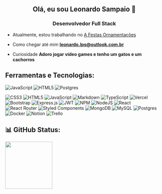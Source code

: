 <h2 align="center">Olá, eu sou Leonardo Sampaio 👋 </h2>
<h3 align="center">Desenvolvedor Full Stack</h3>

-  Atualmente, estou trabalhando no [A Festas Ornamentações](https://github.com/AFestas)

-  Como chegar até mim **leonardo.lps@outlook.com.br**

-  Curiosidade **Adoro jogar video games e tenho um gatos e um cachorros**

  
## Ferramentas e Tecnologias:

![JavaScript](https://img.shields.io/badge/JavaScript-F7DF1E?style=for-the-badge&logo=javascript&logoColor=black)
![HTML5](     https://img.shields.io/badge/html5-F9DF2E?style=for-the-badge&logo=html5&logoColor=black) 
![Postgres](https://img.shields.io/badge/postgres-%23316192.svg?style=for-the-badge&logo=postgresql&logoColor=white)

![CSS3](https://img.shields.io/badge/css3-F7DF1E?style=for-the-badge=css3&logoColor=black) 
![HTML5](https://img.shields.io/badge/html5-%23E34F26.svg?style=flat&logo=html5&logoColor=white) 
![JavaScript](https://img.shields.io/badge/javascript-%23323330.svg?style=flat&logo=javascript&logoColor=%23F7DF1E) 
![Markdown](https://img.shields.io/badge/markdown-%23000000.svg?style=flat&logo=markdown&logoColor=white) 
![TypeScript](https://img.shields.io/badge/typescript-%23007ACC.svg?style=flat&logo=typescript&logoColor=white) 
![Vercel](https://img.shields.io/badge/vercel-%23000000.svg?style=flat&logo=vercel&logoColor=white) 
![Bootstrap](https://img.shields.io/badge/bootstrap-%23563D7C.svg?style=flat&logo=bootstrap&logoColor=white)
![Express.js](https://img.shields.io/badge/express.js-%23404d59.svg?style=flat&logo=express&logoColor=%2361DAFB) 
![JWT](https://img.shields.io/badge/JWT-black?style=flat&logo=JSON%20web%20tokens) 
![NPM](https://img.shields.io/badge/NPM-%23000000.svg?style=flat&logo=npm&logoColor=white) 
![NodeJS](https://img.shields.io/badge/node.js-6DA55F?style=flat&logo=node.js&logoColor=white) 
![React](https://img.shields.io/badge/react-%2320232a.svg?style=flat&logo=react&logoColor=%2361DAFB) 
![React Router](https://img.shields.io/badge/React_Router-CA4245?style=flat&logo=react-router&logoColor=white) 
![Styled Components](https://img.shields.io/badge/styled--components-DB7093?style=flat&logo=styled-components&logoColor=white) 
![MongoDB](https://img.shields.io/badge/MongoDB-%234ea94b.svg?style=flat&logo=mongodb&logoColor=white) 
![MySQL](https://img.shields.io/badge/mysql-%2300f.svg?style=flat&logo=mysql&logoColor=white) 
![Postgres](https://img.shields.io/badge/postgres-%23316192.svg?style=flat&logo=postgresql&logoColor=white)
![Docker](https://img.shields.io/badge/docker-%230db7ed.svg?style=flat&logo=docker&logoColor=white) 
![Notion](https://img.shields.io/badge/Notion-%23000000.svg?style=flat&logo=notion&logoColor=white) 
![Trello](https://img.shields.io/badge/Trello-%23026AA7.svg?style=flat&logo=Trello&logoColor=white)

<!--
//![Python](https://img.shields.io/badge/python-3670A0?style=flat&logo=python&logoColor=ffdd54) 
//![Java](https://img.shields.io/badge/java-%23ED8B00.svg?style=flat&logo=java&logoColor=white) 
//![Netlify](https://img.shields.io/badge/netlify-%23000000.svg?style=flat&logo=netlify&logoColor=#00C7B7) 
//![Heroku](https://img.shields.io/badge/heroku-%23430098.svg?style=flat&logo=heroku&logoColor=white) 
//![Angular](https://img.shields.io/badge/angular-%23DD0031.svg?style=flat&logo=angular&logoColor=white) 
//![Flask](https://img.shields.io/badge/flask-%23000.svg?style=flat&logo=flask&logoColor=white) 
//![Insomnia](https://img.shields.io/badge/Insomnia-black?style=flat&logo=insomnia&logoColor=5849BE) 
//![NestJS](https://img.shields.io/badge/nestjs-%23E0234E.svg?style=flat&logo=nestjs&logoColor=white) 
//![SASS](https://img.shields.io/badge/SASS-hotpink.svg?style=flat&logo=SASS&logoColor=white) 
//![Spring](https://img.shields.io/badge/spring-%236DB33F.svg?style=flat&logo=spring&logoColor=white) 
//![Apache](https://img.shields.io/badge/apache-%23D42029.svg?style=flat&logo=apache&logoColor=white) 
//![MicrosoftSQLServer](https://img.shields.io/badge/Microsoft%20SQL%20Sever-CC2927?style=flat&logo=microsoft%20sql%20server&logoColor=white) 
//![SQLite](https://img.shields.io/badge/sqlite-%2307405e.svg?style=flat&logo=sqlite&logoColor=white) 
//![Figma](https://img.shields.io/badge/figma-%23F24E1E.svg?style=flat&logo=figma&logoColor=white) 
//![Pandas](https://img.shields.io/badge/pandas-%23150458.svg?style=flat&logo=pandas&logoColor=white) 
//![ESLint](https://img.shields.io/badge/ESLint-4B3263?style=flat&logo=eslint&logoColor=white) 
//![Postman](https://img.shields.io/badge/Postman-FF6C37?style=flat&logo=postman&logoColor=white) 
//![Swagger](https://img.shields.io/badge/-Swagger-%23Clojure?style=flat&logo=swagger&logoColor=white) 
-->

## 📊 GitHub Status:
<img height="150em" src="https://github-readme-stats.vercel.app/api/top-langs/?username=leopsam&layout=compact&langs_count=7&theme=github_dark"/>

